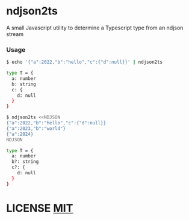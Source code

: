 # ndjson2ts
A small Javascript utility to determine a Typescript type from an ndjson stream

### Usage
```bash
$ echo '{"a":2022,"b":"hello","c":{"d":null}}' | ndjson2ts

type T = {
  a: number
  b: string
  c: {
    d: null
  }
}
```

```bash
$ ndjson2ts <<NDJSON
{"a":2022,"b":"hello","c":{"d":null}}
{"a":2023,"b":"world"}
{"a":2024}
NDJSON

type T = {
  a: number
  b?: string
  c?: {
    d: null
  }
}
```

# LICENSE [MIT](LICENSE)
